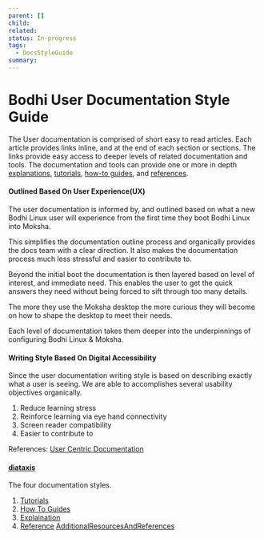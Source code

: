```yaml
---
parent: []
child: 
related: 
status: In-progress
tags:
  - DocsStyleGuide
summary:
---
```

# Bodhi User Documentation Style Guide

The User documentation is comprised of short easy to read articles. Each article provides links inline, and at the end of each section or sections. 
The links provide easy access to deeper levels of related documentation and tools.
The documentation and tools can provide one or more in depth [explanations](https://diataxis.fr/explanation/#explanation), [tutorials](https://diataxis.fr/tutorials/#tutorials), [how-to guides](https://diataxis.fr/how-to-guides/#how-to), and [references](https://diataxis.fr/reference/#reference).
#### Outlined Based On User Experience(UX)
The user documentation is informed by, and outlined based on what a new Bodhi Linux user will experience from the first time they boot Bodhi Linux into Moksha. 

This simplifies the documentation outline process and organically provides the docs team with a clear direction. It also makes the documentation process much less stressful and easier to contribute to.

Beyond the initial boot the documentation is then layered based on level of interest, and immediate need. This enables the user to get the quick answers they need without being forced to sift through too many details. 

The more they use the Moksha desktop the more curious they will become on how to shape the desktop to meet their needs. 

Each level of documentation takes them deeper into the underpinnings of configuring Bodhi Linux & Moksha. 
#### Writing Style Based On Digital Accessibility
Since the user documentation writing style is based on describing exactly what a user is seeing. We are able to accomplishes several usability objectives organically. 
1. Reduce learning stress
2. Reinforce learning via eye hand connectivity
3. Screen reader compatibility
4. Easier to contribute to

References: 
[User Centric Documentation](https://medium.com/softserve-technical-communication/user-centric-documentation-creating-engaging-and-accessible-content-7212ce9913b3)
#### [diataxis](https://diataxis.fr)
The four documentation styles.
1. [Tutorials](https://diataxis.fr/tutorials/#tutorials)
2. [How To Guides](https://diataxis.fr/how-to-guides/#how-to)
3. [Explaination](https://diataxis.fr/explanation/#explanation)
4. [Reference](https://diataxis.fr/reference/#reference)
[AdditionalResourcesAndReferences](AdditionalResourcesAndReferences.md)




